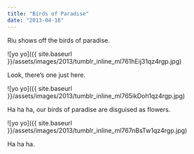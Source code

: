 ```yaml
---
title: "Birds of Paradise"
date: "2013-04-18"
---
```


Riu shows off the birds of paradise.

![yo yo]({{ site.baseurl }}/assets/images/2013/tumblr_inline_ml761hEij31qz4rgp.jpg)

Look, there’s one just here.

![yo yo]({{ site.baseurl }}/assets/images/2013/tumblr_inline_ml765ikDoh1qz4rgp.jpg)

Ha ha ha, our birds of paradise are disguised as flowers.

![yo yo]({{ site.baseurl }}/assets/images/2013/tumblr_inline_ml767nBsTw1qz4rgp.jpg)

Ha ha ha.
